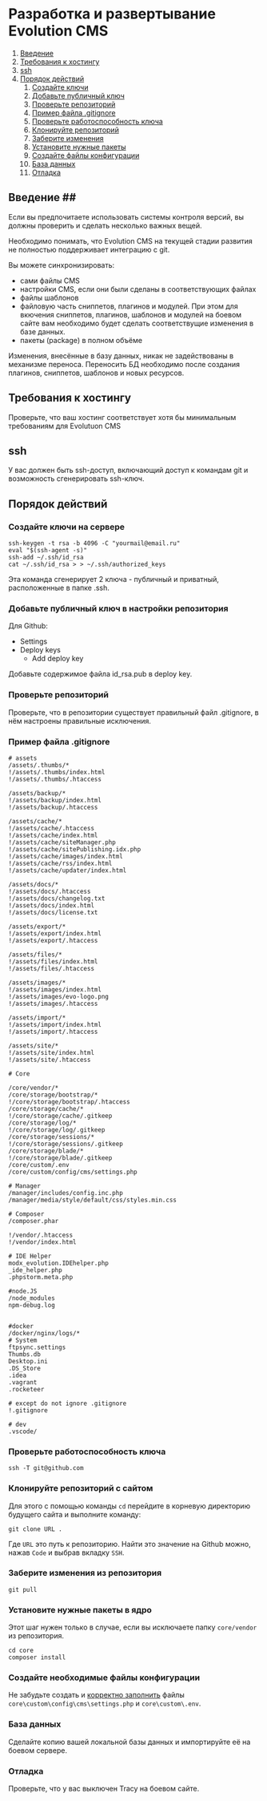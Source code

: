 # Разработка и развертывание Evolution CMS #



1. [Введение](#section1)
2. [Требования к хостингу](#section2)
3. [ssh](#section3)
4. [Порядок действий](#section4)
	1. [Создайте ключи](#section4-1)
	2. [Добавьте публичный ключ](#section4-2)
	3. [Проверьте репозиторий](#section4-3)
	4. [Пример файла .gitignore](#section4-4)
	5. [Проверьте работоспособность ключа](#section4-5)
	6. [Клонируйте репозиторий](#section4-6)
	7. [Заберите изменения](#section4-7)
	8. [Установите нужные пакеты](#section4-8)
	9. [Создайте файлы конфигурации](#section4-9)
	10. [База данных](#section4-10)
	11. [Отладка](#section4-11)



## Введение <a name="section1"></a>##
Если вы предпочитаете использовать системы контроля версий, вы должны проверить и сделать несколько важных вещей.

Необходимо понимать, что Evolution CMS на текущей стадии развития не полностью поддерживает интеграцию с git. 


Вы можете синхронизировать:
- сами файлы CMS
- настройки CMS, если они были сделаны в соответствующих файлах
- файлы шаблонов
- файловую часть сниппетов, плагинов и модулей. При этом для вкючения сниппетов, плагинов, шаблонов и модулей на боевом сайте вам необходимо будет сделать соответствущие изменения в базе данных.
- пакеты (package) в полном объёме

Изменения, внесённые в базу данных, никак не задействованы в механизме переноса. Переносить БД необходимо после создания плагинов, сниппетов, шаблонов и новых ресурсов.

## Требования к хостингу <a name="section2"></a> ##
Проверьте, что ваш хостинг соответствует хотя бы минимальным требованиям для Evolutuon CMS

## ssh <a name="section3"></a> ## 
У вас должен быть ssh-доступ, включающий доступ к командам git и возможность сгенерировать ssh-ключ.

## Порядок действий <a name="section4"></a> ##

### Создайте ключи на сервере <a name="section4-1"></a> ###
```shell
ssh-keygen -t rsa -b 4096 -C "yourmail@email.ru"
eval "$(ssh-agent -s)"
ssh-add ~/.ssh/id_rsa
cat ~/.ssh/id_rsa > > ~/.ssh/authorized_keys
```
Эта команда сгенерирует 2 ключа - публичный и приватный, расположенные в папке .ssh.

### Добавьте публичный ключ в настройки репозитория <a name="section4-2"></a> ###

Для Github:
* Settings
* Deploy keys
	* Add deploy key

Добавьте содержимое файла id_rsa.pub в deploy key.

### Проверьте репозиторий <a name="section4-3"></a> ###
Проверьте, что в репозитории существует правильный файл .gitignore, в нём настроены правильные исключения.


### Пример файла .gitignore <a name="section4-4"></a> ###


```
# assets
/assets/.thumbs/*
!/assets/.thumbs/index.html
!/assets/.thumbs/.htaccess

/assets/backup/*
!/assets/backup/index.html
!/assets/backup/.htaccess

/assets/cache/*
!/assets/cache/.htaccess
!/assets/cache/index.html
!/assets/cache/siteManager.php
!/assets/cache/sitePublishing.idx.php
!/assets/cache/images/index.html
!/assets/cache/rss/index.html
!/assets/cache/updater/index.html

/assets/docs/*
!/assets/docs/.htaccess
!/assets/docs/changelog.txt
!/assets/docs/index.html
!/assets/docs/license.txt

/assets/export/*
!/assets/export/index.html
!/assets/export/.htaccess

/assets/files/*
!/assets/files/index.html
!/assets/files/.htaccess

/assets/images/*
!/assets/images/index.html
!/assets/images/evo-logo.png
!/assets/images/.htaccess

/assets/import/*
!/assets/import/index.html
!/assets/import/.htaccess

/assets/site/*
!/assets/site/index.html
!/assets/site/.htaccess

# Core

/core/vendor/*
/core/storage/bootstrap/*
!/core/storage/bootstrap/.htaccess
/core/storage/cache/*
!/core/storage/cache/.gitkeep
/core/storage/log/*
!/core/storage/log/.gitkeep
/core/storage/sessions/*
!/core/storage/sessions/.gitkeep
/core/storage/blade/*
!/core/storage/blade/.gitkeep
/core/custom/.env
/core/custom/config/cms/settings.php

# Manager
/manager/includes/config.inc.php
/manager/media/style/default/css/styles.min.css

# Composer
/composer.phar

!/vendor/.htaccess
!/vendor/index.html

# IDE Helper
modx_evolution.IDEhelper.php
_ide_helper.php
.phpstorm.meta.php

#node.JS
/node_modules
npm-debug.log


#docker
/docker/nginx/logs/*
# System
ftpsync.settings
Thumbs.db
Desktop.ini
.DS_Store
.idea
.vagrant
.rocketeer

# except do not ignore .gitignore
!.gitignore

# dev
.vscode/
```

### Проверьте работоспособность ключа <a name="section4-5"></a> ### 

```shell
ssh -T git@github.com
```
### Клонируйте репозиторий с сайтом <a name="section4-6"></a> ###
Для этого с помощью команды `cd` перейдите в корневую директорию будущего сайта и выполните команду:
```shell
git clone URL .
```
Где `URL` это путь к репозиторию. Найти это значение на Github можно, нажав `Code` и выбрав вкладку `SSH`.


### Заберите изменения из репозитория <a name="section4-7"></a>  ###
```shell
git pull
```

### Установите нужные пакеты в ядро <a name="section4-8"></a> ###
Этот шаг нужен только в случае, если вы исключаете папку `core/vendor` из репозитория.

```shell
cd core
composer install
```

### Создайте необходимые файлы конфигурации <a name="section4-9"></a> ###
Не забудьте создать и [корректно заполнить](/v3/01_%D0%9D%D0%B0%D1%87%D0%B0%D0%BB%D0%BE%20%D1%80%D0%B0%D0%B1%D0%BE%D1%82%D1%8B/003_%D0%9A%D0%BE%D0%BD%D1%84%D0%B8%D0%B3%D1%83%D1%80%D0%B0%D1%86%D0%B8%D1%8F.md) файлы `core\custom\config\cms\settings.php` и `core\custom\.env`.

### База данных <a name="section4-10"></a> ###
Сделайте копию вашей локальной базы данных и импортируйте её на боевом сервере.

### Отладка <a name="section4-11"></a> ###
Проверьте, что у вас выключен Tracy на боевом сайте.
